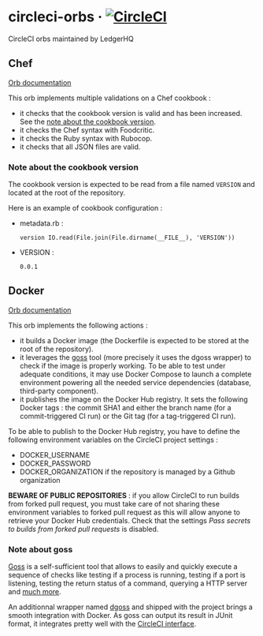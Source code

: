 # circleci-orbs &middot; [![CircleCI](https://circleci.com/gh/LedgerHQ/circleci-orbs.svg?style=shield)](https://circleci.com/gh/LedgerHQ/circleci-orbs)
CircleCI orbs maintained by LedgerHQ

## Chef

[Orb documentation](https://circleci.com/orbs/registry/orb/ledger/chef)

This orb implements multiple validations on a Chef cookbook :
- it checks that the cookbook version is valid and has been increased. See the [note about the cookbook version](#note-about-the-cookbook-version).
- it checks the Chef syntax with Foodcritic.
- it checks the Ruby syntax with Rubocop.
- it checks that all JSON files are valid.

### Note about the cookbook version

The cookbook version is expected to be read from a file named `VERSION` and located at the root of the repository.

Here is an example of cookbook configuration :
- metadata.rb :
    ```
    version IO.read(File.join(File.dirname(__FILE__), 'VERSION'))
    ```
- VERSION :
    ```
    0.0.1
    ```

## Docker

[Orb documentation](https://circleci.com/orbs/registry/orb/ledger/docker)

This orb implements the following actions :
- it builds a Docker image (the Dockerfile is expected to be stored at the root of the repository).
- it leverages the [goss](#note-about-goss) tool (more precisely it uses the dgoss wrapper) to check if the image is properly working. 
To be able to test under adequate conditions, it may use Docker Compose to launch a complete environment powering all the needed service dependencies (database, third-party component).
- it publishes the image on the Docker Hub registry. It sets the following Docker tags : the commit SHA1 and either the branch name (for a commit-triggered CI run) or the Git tag (for a tag-triggered CI run).

To be able to publish to the Docker Hub registry, you have to define the following environment variables on the CircleCI project settings :
- DOCKER_USERNAME
- DOCKER_PASSWORD
- DOCKER_ORGANIZATION if the repository is managed by a Github organization

**BEWARE OF PUBLIC REPOSITORIES** : if you allow CircleCI to run builds from forked pull request, you must take care of not sharing these environment variables to forked pull request as this will allow anyone to retrieve your Docker Hub credentials. Check that the settings *Pass secrets to builds from forked pull requests* is disabled.

### Note about goss

[Goss](https://github.com/aelsabbahy/goss) is a self-sufficient tool that allows to easily and quickly execute a sequence of checks like 
testing if a process is running, testing if a port is listening, testing the return status of a command, querying a HTTP server and
[much more](https://github.com/aelsabbahy/goss/blob/master/docs/manual.md#available-tests).

An additionnal wrapper named [dgoss](https://github.com/aelsabbahy/goss/tree/master/extras/dgoss) and shipped with the project brings a smooth integration with Docker.
As goss can output its result in JUnit format, it integrates pretty well with the [CircleCI interface](https://circleci.com/docs/2.0/collect-test-data/).

